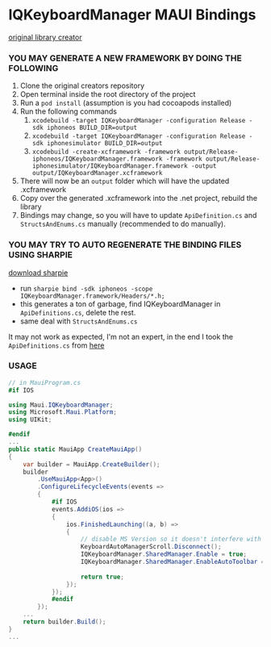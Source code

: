 # IQKeyboardManager MAUI Bindings

[original library creator](https://github.com/hackiftekhar/IQKeyboardManager)

### YOU MAY GENERATE A NEW FRAMEWORK BY DOING THE FOLLOWING
1. Clone the original creators repository
2. Open terminal inside the root directory of the project
3. Run a ```pod install``` (assumption is you had cocoapods installed)
4. Run the following commands
   1. ```xcodebuild -target IQKeyboardManager -configuration Release -sdk iphoneos BUILD_DIR=output```
   2. ```xcodebuild -target IQKeyboardManager -configuration Release -sdk iphonesimulator BUILD_DIR=output```
   3. ```xcodebuild -create-xcframework -framework output/Release-iphoneos/IQKeyboardManager.framework -framework output/Release-iphonesimulator/IQKeyboardManager.framework -output output/IQKeyboardManager.xcframework```
5. There will now be an ```output``` folder which will have the updated .xcframework
6. Copy over the generated .xcframework into the .net project, rebuild the library
7. Bindings may change, so you will have to update ```ApiDefinition.cs``` and ```StructsAndEnums.cs``` manually (recommended to do manually).

### YOU MAY TRY TO AUTO REGENERATE THE BINDING FILES USING SHARPIE

[download sharpie](https://learn.microsoft.com/en-us/previous-versions/xamarin/ios/platform/binding-objective-c/walkthrough?tabs=macos)

* run ```sharpie bind -sdk iphoneos -scope IQKeyboardManager.framework/Headers/*.h;```
* this generates a ton of garbage, find IQKeyboardManager in ```ApiDefinitions.cs```, delete the rest. 
* same deal with ```StructsAndEnums.cs```

It may not work as expected, I'm not an expert, in the end I took the ```ApiDefinitions.cs``` from [here](https://github.com/Emtiaz-Tafsir/Maui.IQKeyboardManager/tree/master)

### USAGE
```C#
// in MauiProgram.cs
#if IOS

using Maui.IQKeyboardManager;
using Microsoft.Maui.Platform;
using UIKit;

#endif
...
public static MauiApp CreateMauiApp()
{
    var builder = MauiApp.CreateBuilder();
    builder
        .UseMauiApp<App>()
        .ConfigureLifecycleEvents(events =>
        {
            #if IOS
            events.AddiOS(ios =>
            {
                ios.FinishedLaunching((a, b) =>
                { 
                    // disable MS Version so it doesn't interfere with IQKeyboardManager 
                    KeyboardAutoManagerScroll.Disconnect();
                    IQKeyboardManager.SharedManager.Enable = true;
                    IQKeyboardManager.SharedManager.EnableAutoToolbar = false;
                    
                    return true;
                });
            });
            #endif
        });
    ...
    return builder.Build();
}
...
```
